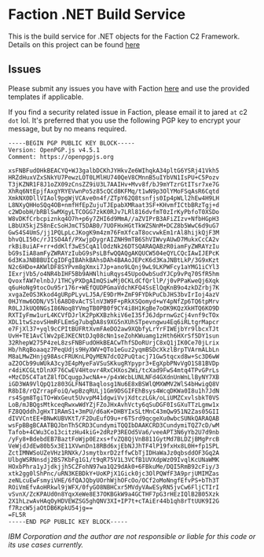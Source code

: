 # Faction .NET Build Service

This is the build service for .NET objects for the Faction C2 Framework. Details on this project can be found [here](https://www.factionc2.com/docs/components/#build-servers)

## Issues
Please submit any issues you have with Faction [here](https://github.com/FactionC2/Faction/issues) and use the provided templates if applicable.

If you find a security related issue in Faction, please email it to jared `at` c2 `dot` lol. It's preferred that you use the following PGP key to encrypt your message, but by no means required.

```
-----BEGIN PGP PUBLIC KEY BLOCK-----
Version: OpenPGP.js v4.5.1
Comment: https://openpgpjs.org

xsFNBFudOHkBEACYQ+WJ3galbDCKhJYHkvZe6WIhqkA34pltG6YSRj41Vkh5
HRZdHuxVZxSNkYU7PewzLOT0LMlHU740QeV8CMnnB5uIYbVN1IsPU+C5Pozv
T3jKZNR1F8J1oZX09zCnsZZ9iU3L7AAIHv+Mvv8f/bJ9mYTzrGtITsr7xe7G
XhRq6NtEpjfAxgYRYEVwnPo5z85cQCd8KFMq/t1wN9p3OlYMoFSqAsR6Cqtd
XmkNX0DllVIAol9pgWjVCAve0n4f/ZTpY62Q8tsnfjs0Ip4pWLl2hEw4H9LH
L8NXyQHHoSQq4OB+nmfHfEpZujuTJEpabXMRaat3SF+KHvmfICtbBRzTgj+d
c2WDobH/bRBlSwMXgyLTCOGG7zkK0RJv7LRl816dvfmT0zIrKyPbfoT0XSDo
W8vDKfCrbcpiznkq4O7h+p6y7ZHI6d9MmA//aZVIPrB3AFiZIzv+NfbHGpH3
LBbUX5kjZ58nEcSoHJmCT5DAB0/7UOFHxHGtTkWZSNnM+DCZ8b5WwC6d9uG7
GwS4S4UmS/jj1PQLpLcJKogK9m4zm76FmXfcaT8ocvwkEm1rAl8hijkQjF3M
bhvQLI50c/rJISO4Af/PXwjpDygrAIZNH9mTB6ShVIWvyAUwD7MukxCcCA2v
rkBi8uiAF+rr+ddKlf3wE5CqA1lOdzNk26DTSQARAQABzR0iamFyZWRAYzIu
bG9sIiA8amFyZWRAYzIubG9sPsLBfwQQAQgAKQUCW504eQYLCQcIAwIJEPcK
6d3KaJNBBBUICgIDFgIBAhkBAhsDAh4BAAoJEPcK6d3KaJNBtLkP/3G9xKzt
N2c6HDo+AKWlDF8SYPvm8gXmxi7Jp+ano9LQnj9wL9LKPWFcy1aYMG1iCYl3
IExrjVb5/o4NR4bIHF5Bb9AHNlhiuRqys45UpoOwbSudYJCp9vPq70SfR5hm
QvoxfAW7elnbJ/1THCyPXDgAImQSiwMj0CKLdCfQrllP/j0vPPaKweQj6Xqk
q6uHoNg9tocOu95r176r+WEfQUDPGmaVdchKFQ4SsElQqKnB9o4zkDZrbj7K
xvgaZeOS3Kkod4gURpPLyvLJ5A/E9DrM+ZmF9FYDkPuCbJHS3bvIrIoj4azV
0HJYmw6ODN/V5l6A8D8vAcTSlnV3W9F+pRkXSQomyd+wY4pNfZp6TQ6tpMrv
R0LJJkUQ0NGsI86Noq8YVmgTB0PB0f9CY4i8H1KgBe7oOK9KQzXkHTQ6KO9D
RXTIyFmw1urL4KCVfDJrlK2PpKXBzhkiV6eI35fJ6JdprnwGzCj4vnf9cTOx
XDL1twSzovSHmRFLEmSg7ubqDA8s9XG5nXUhSTpevngwu4Eq6iRLtgrMapcr
e7FjXl37+yql9cCPItBUFRtXvmFAeDO2aw9XQbfyLrYrFIWEjbYr9lbcxTJt
UvH+TE1AvClWv2pEJKECNtDJq08cNn1seZohKWuamg1zHth6HXrSf5DY1sun
32RhepW275P4zeL8zsFNBFudOHkBEACwThfSDoRUrjC8xQ1jIK0Ce70jLrix
Hb/hRqBoaaqz7PeqUdjs9HyXWV+QTo1eGuz2yqmBSDcXkzlBrpTVArmALbLn
M8aLMwZHnjg98AscFRUKnLPQyMEN7dcO2PuQtacj71Gw5tqcxd8w+Sc3D6wW
aZ2OCb99uWUkA3cy3E4pMyeFaVSuSKkugRYpypr3+EgXpbPNvVgO1S81BVDp
r4diKCGLtDlnXF76CwEV4Htovr4RxCHXos2Wi/tcXad9FwS4mtq4TPvGPrLs
+MzCD5C4TatZ8lfDCqugpJwcNA++/p4xWcbLUNLNFd4GXdnUnWnLlByNY7XB
iGD3WA9VlQpQ1z803GLFN4TBaqlosg1Nu6E8xBSWlQMXWMV2WlS4bHwigQ8V
R8bI8/rQZrrapFoiQ/wpBzqRULj1Gm9DSGIFEhBsys4WcqDKWa0I8u1h7JdN
rs4Sgm8TgiTO+WxGeut5UvvpM41dgwiVvjXdtczLGk/oLiUMZCxvlsbkT0VS
LoB/mJBQgsMtkceqRwxwWdYZjFZoJHxAvhVcty6qSuDGF0IsGXuTTzLgmw1x
FZ8QQddhJgHxT1RAmS1+3mPU/d6aK+DHBYIxSLtMnC43mQw951N2Zas05GII
dIVVCntEE+BNwKUBVKtT/F2DuEufO9u+r6TSrd9qcgeXu0wbcSUNkQARAQAB
wsFpBBgBCAATBQJbnTh5CRD3CundymiTQQIbDAAKCRD3CundymiTQZ7cD/wM
Tafob+4CWu3Co13citzHu4kiG+2dRzP3REOd5Va6/veeAPT3N6yYb2U7d9nb
/yFy8+BdebdEB7BaztFoWjp0Ezxs+fvZQ8QjVnB811GytMd7BLDZjBMgPrcB
VeWjdJdEw80b5x3E11XVwnDn18RBd6xjEbNJJhTF4lP19fxHx8L0H+fp1SPL
ZctIMNWSoUZeVHz1RNXk/JsmytbxrD2zffwCbTjIDHaWaJz0qbsddOF3Gq2A
UlbgWSRNnsdj2BS7KbFg1G1/t9qR75V1L3VCfB1UVXdpWzO9IvqlKcUNaWMK
HOxbPhra1yJjdkjjh5CZFohN97wa1Q29dAk0+6FBkuMe/DQI5RmB92cFiy/3
xtk2gg0lShPnc/uRN3KEBDkY+UoKPjX1Gick0jc3OlPQWfF3A9prjUMIMZas
zeNLcuEwFsmyiVHE/6fQAJQbyUOrhWjhOFcOo/OCf2oMoNngfEfvPS+bTh3T
ROiVmEfvAoHRkwl9jWFX/0fyGO8NBHCxr5MVdyVAwESyRN5jvCw6FljCTIrI
vSvnX/ZcKPAUd0n8YqxXeWe8E37OKBGkW9a4GCTHF7pG3rHEzIQlB2B05Xzk
2X1hLzwAvHAqOyHDVEWZSG5ghQNV3XI+IP7t+cTAiEr44b1qh8rTtUUK9I2G
f7RzcW5jaOtDB6KpkU54jg==
=FL5R
-----END PGP PUBLIC KEY BLOCK-----
```

_IBM Corporation and the author are not responsible or liable for this code or its use cases currently._
